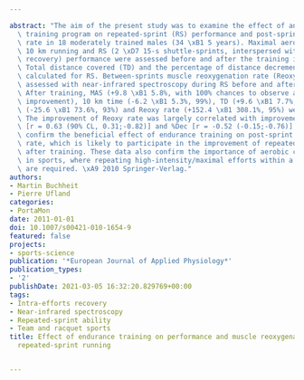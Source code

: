 ---
abstract: "The aim of the present study was to examine the effect of an 8-week endurance\
  \ training program on repeated-sprint (RS) performance and post-sprints muscle reoxygenation\
  \ rate in 18 moderately trained males (34 \xB1 5 years). Maximal aerobic speed (MAS),\
  \ 10 km running and RS (2 \xD7 15-s shuttle-sprints, interspersed with 15 s of passive\
  \ recovery) performance were assessed before and after the training intervention.\
  \ Total distance covered (TD) and the percentage of distance decrement (%Dec) were\
  \ calculated for RS. Between-sprints muscle reoxygenation rate (Reoxy rate) was\
  \ assessed with near-infrared spectroscopy during RS before and after training.\
  \ After training, MAS (+9.8 \xB1 5.8%, with 100% chances to observe a substantial\
  \ improvement), 10 km time (-6.2 \xB1 5.3%, 99%), TD (+9.6 \xB1 7.7%, 98%), %Dec\
  \ (-25.6 \xB1 73.6%, 93%) and Reoxy rate (+152.4 \xB1 308.1%, 95%) were improved.\
  \ The improvement of Reoxy rate was largely correlated with improvements in MAS\
  \ [r = 0.63 (90% CL, 0.31;-0.82)] and %Dec [r = -0.52 (-0.15;-0.76)]. Present findings\
  \ confirm the beneficial effect of endurance training on post-sprint muscle reoxygenation\
  \ rate, which is likely to participate in the improvement of repeated-sprint ability\
  \ after training. These data also confirm the importance of aerobic conditioning\
  \ in sports, where repeating high-intensity/maximal efforts within a short time-period\
  \ are required. \xA9 2010 Springer-Verlag."
authors:
- Martin Buchheit
- Pierre Ufland
categories:
- PortaMon
date: 2011-01-01
doi: 10.1007/s00421-010-1654-9
featured: false
projects:
- sports-science
publication: '*European Journal of Applied Physiology*'
publication_types:
- '2'
publishDate: 2021-03-05 16:32:20.829769+00:00
tags:
- Intra-efforts recovery
- Near-infrared spectroscopy
- Repeated-sprint ability
- Team and racquet sports
title: Effect of endurance training on performance and muscle reoxygenation rate during
  repeated-sprint running

---
